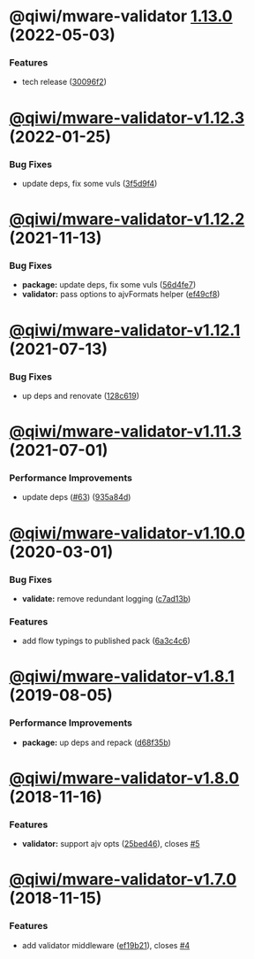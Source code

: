 # @qiwi/mware-validator [1.13.0](https://github.com/qiwi/mware/compare/@qiwi/mware-validator@1.12.3...@qiwi/mware-validator@1.13.0) (2022-05-03)


### Features

* tech release ([30096f2](https://github.com/qiwi/mware/commit/30096f294a85a599d1910b017c84b99803965f98))

# [@qiwi/mware-validator-v1.12.3](https://github.com/qiwi/mware/compare/v1.12.2...v1.12.3) (2022-01-25)


### Bug Fixes

* update deps, fix some vuls ([3f5d9f4](https://github.com/qiwi/mware/commit/3f5d9f4ba465dc80e59005d3bb440b0ff8201b6c))

# [@qiwi/mware-validator-v1.12.2](https://github.com/qiwi/mware/compare/v1.12.1...v1.12.2) (2021-11-13)


### Bug Fixes

* **package:** update deps, fix some vuls ([56d4fe7](https://github.com/qiwi/mware/commit/56d4fe7f089741c4d18d5a0bdba985c14234ab78))
* **validator:** pass options to ajvFormats helper ([ef49cf8](https://github.com/qiwi/mware/commit/ef49cf8d603eb9be3e1f3c1fc42401dab9235719))

# [@qiwi/mware-validator-v1.12.1](https://github.com/qiwi/mware/compare/v1.12.0...v1.12.1) (2021-07-13)


### Bug Fixes

* up deps and renovate ([128c619](https://github.com/qiwi/mware/commit/128c619c4ec9c7bb46524de351379329a3992f95))

# [@qiwi/mware-validator-v1.11.3](https://github.com/qiwi/mware/compare/v1.11.2...v1.11.3) (2021-07-01)


### Performance Improvements

* update deps ([#63](https://github.com/qiwi/mware/issues/63)) ([935a84d](https://github.com/qiwi/mware/commit/935a84db3c8c74e6fec08f2332c544c6ce362995))

# [@qiwi/mware-validator-v1.10.0](https://github.com/qiwi/mware/compare/v1.9.0...v1.10.0) (2020-03-01)


### Bug Fixes

* **validate:** remove redundant logging ([c7ad13b](https://github.com/qiwi/mware/commit/c7ad13bd08b959407787391f3c5809ea287a88dd))


### Features

* add flow typings to published pack ([6a3c4c6](https://github.com/qiwi/mware/commit/6a3c4c65400d0673dda1daa173df60436525e75f))

# [@qiwi/mware-validator-v1.8.1](https://github.com/qiwi/mware/compare/v1.8.0...v1.8.1) (2019-08-05)


### Performance Improvements

* **package:** up deps and repack ([d68f35b](https://github.com/qiwi/mware/commit/d68f35b))

# [@qiwi/mware-validator-v1.8.0](https://github.com/qiwi/mware/compare/v1.7.0...v1.8.0) (2018-11-16)


### Features

* **validator:** support ajv opts ([25bed46](https://github.com/qiwi/mware/commit/25bed46)), closes [#5](https://github.com/qiwi/mware/issues/5)

# [@qiwi/mware-validator-v1.7.0](https://github.com/qiwi/mware/compare/v1.6.0...v1.7.0) (2018-11-15)


### Features

* add validator middleware ([ef19b21](https://github.com/qiwi/mware/commit/ef19b21)), closes [#4](https://github.com/qiwi/mware/issues/4)
